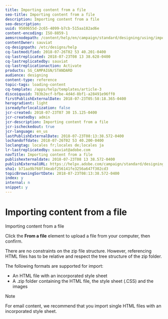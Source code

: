 ```yaml
---
title: Importing content from a file
seo-title: Importing content from a file
description: Importing content from a file
seo-description: 
uuid: 9580655d-2c65-4099-b7cb-515aa182ad6e
content-encoding: ISO-8859-1
aemsrcnodepath: /content/help/en/campaign/standard/designing/using/importing-content-from-a-file
contentOwner: sauviat
cq-designpath: /etc/designs/help
cq-lastmodified: 2018-07-26T02 53 40.201-0400
cq-lastreplicated: 2018-07-23T08 13 38.628-0400
cq-lastreplicatedby: sauviat
cq-lastreplicationaction: Activate
products: SG_CAMPAIGN/STANDARD
audience: designing
content-type: reference
topic-tags: loading-content
cq-template: /apps/help/templates/article-3
discoiquuid: 783b2ecf-bfbe-4d4d-8bf1-a28491e96ff0
firstPublishExternalDate: 2018-07-23T05:58:18.365-0400
herogradient: light
isreadyforlocalization: false
jcr-created: 2018-07-23T07 30 15.125-0400
jcr-createdby: admin
jcr-description: Importing content from a file
jcr-ischeckedout: true
jcr-language: en_us
lastPublishExternalDate: 2018-07-23T08:13:38.572-0400
lochandoffdate: 2018-07-26T02 53 40.200-0400
loclangtag: locales fr;locales de;locales ja
lr-lastreplicatedby: sauviat@adobe.com
navTitle: Importing content from a file
publishexternaldate: 2018-07-23T08 13 38.572-0400
publishExternalURL: https://helpx.adobe.com/campaign/standard/designing/using/importing-content-from-a-file.html
sha1: b71aa9b768f34eabf256141fe3256a647f302cd3
topicBrowsingSortDate: 2018-07-23T08:13:38.572-0400
index: y
internal: n
snippet: y
---
```


# Importing content from a file

Importing content from a file

Click the **From a file** element to upload a file from your computer, then confirm.

There are no constraints on the zip file structure. However, referencing HTML files has to be relative and respect the tree structure of the zip folder.

The following formats are supported for import:

* An HTML file with an incorporated style sheet
* A .zip folder containing the HTML file, the style sheet (.CSS) and the images

>[!NOTE]
>
>For email content, we recommend that you import single HTML files with an incorporated style sheet.

